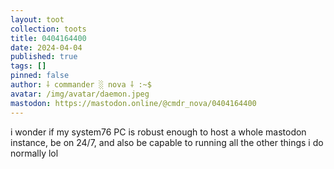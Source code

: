 ```yaml
---
layout: toot
collection: toots
title: 0404164400
date: 2024-04-04
published: true
tags: []
pinned: false
author: ⸸ commander ░ nova ⸸ :~$
avatar: /img/avatar/daemon.jpeg
mastodon: https://mastodon.online/@cmdr_nova/0404164400
---
```


i wonder if my system76 PC is robust enough to host a whole mastodon instance, be on 24/7, and also be capable to running all the other things i do normally lol
